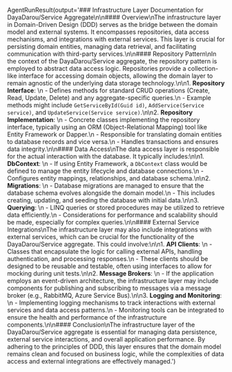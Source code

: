 AgentRunResult(output='### Infrastructure Layer Documentation for DayaDarou/Service Aggregate\n\n#### Overview\nThe infrastructure layer in Domain-Driven Design (DDD) serves as the bridge between the domain model and external systems. It encompasses repositories, data access mechanisms, and integrations with external services. This layer is crucial for persisting domain entities, managing data retrieval, and facilitating communication with third-party services.\n\n#### Repository Pattern\nIn the context of the DayaDarou/Service aggregate, the repository pattern is employed to abstract data access logic. Repositories provide a collection-like interface for accessing domain objects, allowing the domain layer to remain agnostic of the underlying data storage technology.\n\n1. **Repository Interface**: \n   - Defines methods for standard CRUD operations (Create, Read, Update, Delete) and any aggregate-specific queries.\n   - Example methods might include `GetServiceById(Guid id)`, `AddService(Service service)`, and `UpdateService(Service service)`.\n\n2. **Repository Implementation**: \n   - Concrete classes implementing the repository interface, typically using an ORM (Object-Relational Mapping) tool like Entity Framework or Dapper.\n   - Responsible for translating domain entities to database records and vice versa.\n   - Handles transactions and ensures data integrity.\n\n#### Data Access\nThe data access layer is responsible for the actual interaction with the database. It typically includes:\n\n1. **DbContext**: \n   - If using Entity Framework, a `DbContext` class would be defined to manage the entity lifecycle and database connections.\n   - Configures entity mappings, relationships, and database schema.\n\n2. **Migrations**: \n   - Database migrations are managed to ensure that the database schema evolves alongside the domain model.\n   - This includes creating, updating, and seeding the database with initial data.\n\n3. **Querying**: \n   - LINQ queries or stored procedures may be utilized to retrieve data efficiently.\n   - Considerations for performance and scalability should be made, especially for complex queries.\n\n#### External Service Integrations\nThe infrastructure layer may also include integrations with external services, which can be crucial for the functionality of the DayaDarou/Service aggregate. This could involve:\n\n1. **API Clients**: \n   - Classes that encapsulate the logic for calling external APIs, handling authentication, and processing responses.\n   - These clients should be designed to be reusable and testable, often using interfaces to allow for mocking during unit tests.\n\n2. **Message Brokers**: \n   - If the application employs an event-driven architecture, the infrastructure layer may include components for publishing and subscribing to messages via a message broker (e.g., RabbitMQ, Azure Service Bus).\n\n3. **Logging and Monitoring**: \n   - Implementing logging mechanisms to track interactions with external services and data access patterns.\n   - Monitoring tools can be integrated to ensure the health and performance of the infrastructure components.\n\n#### Conclusion\nThe infrastructure layer of the DayaDarou/Service aggregate is essential for managing data persistence, external service interactions, and overall application performance. By adhering to the principles of DDD, this layer ensures that the domain model remains clean and focused on business logic, while the complexities of data access and external integrations are effectively managed.')
